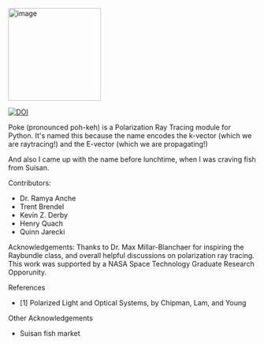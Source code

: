 <img width="188" alt="image" src="https://user-images.githubusercontent.com/25557892/178643479-ae0c5955-2bc4-4a80-ad82-79d438f4d6c9.png">

[![DOI](https://zenodo.org/badge/513353061.svg)](https://zenodo.org/badge/latestdoi/513353061)

Poke (pronounced poh-keh) is a Polarization Ray Tracing module for Python. It's named this because the name encodes the k-vector (which we are raytracing!) and the E-vector (which we are propagating!)

And also I came up with the name before lunchtime, when I was craving fish from Suisan.

Contributors:
- Dr. Ramya Anche
- Trent Brendel
- Kevin Z. Derby
- Henry Quach
- Quinn Jarecki

Acknowledgements:
Thanks to Dr. Max Millar-Blanchaer for inspiring the Raybundle class, and overall helpful discussions on polarization ray tracing. This work was supported by a NASA Space Technology Graduate Research Opporunity.

References
- [1] Polarized Light and Optical Systems, by Chipman, Lam, and Young

Other Acknowledgements
- Suisan fish market


